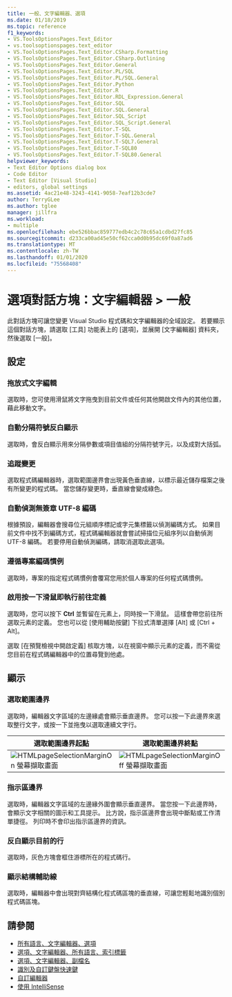 ```yaml
---
title: 一般、文字編輯器、選項
ms.date: 01/18/2019
ms.topic: reference
f1_keywords:
- VS.ToolsOptionsPages.Text_Editor
- vs.toolsoptionspages.text_editor
- VS.ToolsOptionsPages.Text_Editor.CSharp.Formatting
- VS.ToolsOptionsPages.Text_Editor.CSharp.Outlining
- VS.ToolsOptionsPages.Text_Editor.General
- VS.ToolsOptionsPages.Text_Editor.PL/SQL
- VS.ToolsOptionsPages.Text_Editor.PL/SQL.General
- VS.ToolsOptionsPages.Text_Editor.Python
- VS.ToolsOptionsPages.Text_Editor.R
- VS.ToolsOptionsPages.Text_Editor.RDL_Expression.General
- VS.ToolsOptionsPages.Text_Editor.SQL
- VS.ToolsOptionsPages.Text_Editor.SQL.General
- VS.ToolsOptionsPages.Text_Editor.SQL_Script
- VS.ToolsOptionsPages.Text_Editor.SQL_Script.General
- VS.ToolsOptionsPages.Text_Editor.T-SQL
- VS.ToolsOptionsPages.Text_Editor.T-SQL.General
- VS.ToolsOptionsPages.Text_Editor.T-SQL7.General
- VS.ToolsOptionsPages.Text_Editor.T-SQL80
- VS.ToolsOptionsPages.Text_Editor.T-SQL80.General
helpviewer_keywords:
- Text Editor Options dialog box
- Code Editor
- Text Editor [Visual Studio]
- editors, global settings
ms.assetid: 4ac21e48-3243-4141-9058-7eaf12b3cde7
author: TerryGLee
ms.author: tglee
manager: jillfra
ms.workload:
- multiple
ms.openlocfilehash: ebe526bbac859777edb4c2c78c65a1cdbd27fc85
ms.sourcegitcommit: d233ca00ad45e50cf62cca0d0b95dc69f0a87ad6
ms.translationtype: MT
ms.contentlocale: zh-TW
ms.lasthandoff: 01/01/2020
ms.locfileid: "75568408"
---
```

# <a name="options-dialog-box-text-editor--general"></a>選項對話方塊：文字編輯器 \> 一般

此對話方塊可讓您變更 Visual Studio 程式碼和文字編輯器的全域設定。 若要顯示這個對話方塊，請選取 [工具] 功能表上的 [選項]，並展開 [文字編輯器] 資料夾，然後選取 [一般]。

## <a name="settings"></a>設定

### <a name="drag-and-drop-text-editing"></a>拖放式文字編輯

選取時，您可使用滑鼠將文字拖曳到目前文件或任何其他開啟文件內的其他位置，藉此移動文字。

### <a name="automatic-delimiter-highlighting"></a>自動分隔符號反白顯示

選取時，會反白顯示用來分隔參數或項目值組的分隔符號字元，以及成對大括弧。

### <a name="track-changes"></a>追蹤變更

選取程式碼編輯器時，選取範圍邊界會出現黃色垂直線，以標示最近儲存檔案之後有所變更的程式碼。 當您儲存變更時，垂直線會變成綠色。

### <a name="auto-detect-utf-8-encoding-without-signature"></a>自動偵測無簽章 UTF-8 編碼

根據預設，編輯器會搜尋位元組順序標記或字元集標籤以偵測編碼方式。 如果目前文件中找不到編碼方式，程式碼編輯器就會嘗試掃描位元組序列以自動偵測 UTF-8 編碼。 若要停用自動偵測編碼，請取消選取此選項。

### <a name="follow-project-coding-conventions"></a>遵循專案編碼慣例

選取時，專案的指定程式碼慣例會覆寫您用於個人專案的任何程式碼慣例。

### <a name="enable-mouse-click-to-perform-go-to-definition"></a>啟用按一下滑鼠即執行前往定義

選取時，您可以按下 **Ctrl** 並暫留在元素上，同時按一下滑鼠。 這樣會帶您前往所選取元素的定義。 您也可以從 [使用輔助按鍵] 下拉式清單選擇 [Alt] 或 [Ctrl + Alt]。

選取 [在預覽檢視中開啟定義] 核取方塊，以在視窗中顯示元素的定義，而不需從您目前在程式碼編輯器中的位置尋覽到他處。

## <a name="display"></a>顯示

### <a name="selection-margin"></a>選取範圍邊界

選取時，編輯器文字區域的左邊緣處會顯示垂直邊界。 您可以按一下此邊界來選取整行文字，或按一下並拖曳以選取連續文字行。

|選取範圍邊界起點|選取範圍邊界終點|
| - | - |
|![HTMLpageSelectionMarginOn 螢幕擷取畫面](../../ide/reference/media/vxselmaron.gif)|![HTMLpageSelectionMarginOff 螢幕擷取畫面](../../ide/reference/media/vxselmaroff.gif)|

### <a name="indicator-margin"></a>指示區邊界

選取時，編輯器文字區域的左邊緣外圍會顯示垂直邊界。 當您按一下此邊界時，會顯示文字相關的圖示和工具提示。 比方說，指示區邊界會出現中斷點或工作清單捷徑。 列印時不會印出指示區邊界的資訊。

### <a name="highlight-current-line"></a>反白顯示目前的行

選取時，灰色方塊會框住游標所在的程式碼行。

### <a name="show-structure-guide-lines"></a>顯示結構輔助線

選取時，編輯器中會出現對齊結構化程式碼區塊的垂直線，可讓您輕鬆地識別個別程式碼區塊。

## <a name="see-also"></a>請參閱

- [所有語言、文字編輯器、選項](../../ide/reference/options-text-editor-all-languages.md)
- [選項、文字編輯器、所有語言、索引標籤](../../ide/reference/options-text-editor-all-languages-tabs.md)
- [選項、文字編輯器、副檔名](../../ide/reference/options-text-editor-file-extension.md)
- [識別及自訂鍵盤快速鍵](../../ide/identifying-and-customizing-keyboard-shortcuts-in-visual-studio.md)
- [自訂編輯器](../how-to-change-text-case-in-the-editor.md)
- [使用 IntelliSense](../../ide/using-intellisense.md)
